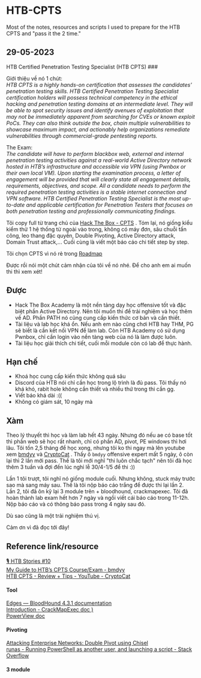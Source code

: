 # HTB-CPTS
Most of the notes, resources and scripts I used to prepare for the HTB CPTS and "pass it the 2 time."

## 29-05-2023
HTB Certified Penetration Testing Specialist (HTB CPTS)   ###   

Giới thiệu về nó 1 chút:      
	*HTB CPTS is a highly hands-on certification that assesses the candidates’ penetration testing skills. HTB Certified Penetration Testing Specialist certification holders will possess technical competency in the ethical hacking and penetration testing domains at an intermediate level. They will be able to spot security issues and identify avenues of exploitation that may not be immediately apparent from searching for CVEs or known exploit PoCs. They can also think outside the box, chain multiple vulnerabilities to showcase maximum impact, and actionably help organizations remediate vulnerabilities through commercial-grade pentesting reports.*

The Exam:    
	*The candidate will have to perform blackbox web, external and internal penetration testing activities against a real-world Active Directory network hosted in HTB’s infrastructure and accessible via VPN (using Pwnbox or their own local VM). Upon starting the examination process, a letter of engagement will be provided that will clearly state all engagement details, requirements, objectives, and scope. All a candidate needs to perform the required penetration testing activities is a stable internet connection and VPN software. HTB Certified Penetration Testing Specialist is the most up-to-date and applicable certification for Penetration Testers that focuses on both penetration testing and professionally communicating findings.*

Tôi copy full từ trang chủ của [Hack The Box - CPTS](https://academy.hackthebox.com/preview/certifications/htb-certified-penetration-testing-specialist/) . Tóm lại, nó giống kiểu kiểm thử 1 hệ thống từ ngoài vào trong, không có máy đơn, sâu chuỗi tấn công, leo thang đặc quyền, Double Pivoting, Active Directory attack, Domain Trust attack,...  Cuối cùng là viết một báo cáo chi tiết step by step.   

Tôi chọn CPTS vì nó rẻ trong [Roadmap](https://pauljerimy.com/security-certification-roadmap/)

Được rồi nói một chút cảm nhận của tôi về nó nhé. Để cho anh em ai muốn thi thì xem xét!
## Được 
- Hack The Box Academy là một nền tảng dạy học offensive tốt và đặc biệt phần Active Directory. Nên tôi muốn thi để trải nghiệm và học thêm về AD. Phần PATH nó cũng cung cấp kiến thức cơ bản và cần thiết.
- Tài liệu và lab học khá ổn. Nếu anh em nào cũng chơi HTB hay THM, PG sẽ biết là cần kết nối VPN để làm lab. Còn HTB Academy có sử dụng Pwnbox, chỉ cần login vào nền tàng web của nó là làm được luôn.
- Tài liệu học giải thích chi tiết, cuối mỗi module còn có lab để thực hành.
## Hạn chế
- Khoá học cung cấp kiến thức không quá sâu
- Discord của HTB nói chỉ cần học trong lộ trình là đủ pass. Tôi thấy nó khá khó, rabit hole không cần thiết và nhiều thứ trong thi cần gg.
- Viết báo khá dài :(( 
- Không có giám sát, 10 ngày mà
## Xàm
Theo lý thuyết thì học và làm lab hết 43 ngày. Nhưng đó nếu ae có base tốt thì phần web sẽ học rất nhanh, chỉ có phần AD, pivot, PE windows thì hơi lâu. Tôi tốn 2,5 tháng để học xong, nhưng tôi ko thi ngay mà lên youtube xem [bmdyy](https://www.youtube.com/watch?v=dRW1Gxmu__Q&ab_channel=bmdyy) và [CryptoCat](https://www.youtube.com/watch?v=UN5fTQtlKCc&ab_channel=CryptoCat) . Thấy ô `bmdyy` offensive expert mất 5 ngày, ô còn lại thì 2 lần mới pass. Thế là tôi mới nghĩ "thi luôn chắc tạch" nên tôi đã học thêm 3 tuần và đợi đến lúc nghỉ lễ 30/4-1/5 để thi :))

Lần 1 tôi trượt, tôi nghĩ nó giống module cuối. Nhưng không, stuck máy trước sao mà sang máy sau. Thế là tôi nộp báo cáo trắng để được thi lại lần 2.     
Lần 2, tôi đã ôn kỹ lại 3 module trên + bloodhound, crackmapexec. Tôi đã hoàn thành lab exam hết hơn 7 ngày và ngồi viết cái báo cáo trong 11-12h. Nộp báo cáo và có thông báo pass trong 4 ngày sau đó.   

Dù sao cũng là một trải nghiệm thú vị.  

Cảm ơn vì đã đọc tới đây!

## Reference link/resource

[🎙️ HTB Stories #10](https://www.youtube.com/watch?v=wwmCHeYd1I4&ab_channel=HackTheBox)    
[My Guide to HTB’s CPTS Course/Exam - bmdyy](https://www.youtube.com/watch?v=dRW1Gxmu__Q&ab_channel=bmdyy)      
[ HTB CPTS - Review + Tips - YouTube - CryptoCat ](https://www.youtube.com/watch?v=UN5fTQtlKCc&ab_channel=CryptoCat)     
#### Tool 
[Edges — BloodHound 4.3.1 documentation](https://bloodhound.readthedocs.io/en/latest/data-analysis/edges.html)    
[Introduction - CrackMapExec doc )](https://wiki.porchetta.industries/)    
[PowerView doc](https://powersploit.readthedocs.io/en/latest/)    
#### Pivoting
[Attacking Enterprise Networks: Double Pivot using Chisel](https://forum.hackthebox.com/t/attacking-enterprise-networks-double-pivot-using-chisel/267043)      
[runas - Running PowerShell as another user, and launching a script - Stack Overflow](https://stackoverflow.com/questions/28989750/running-powershell-as-another-user-and-launching-a-script) 
#### 3 module 

